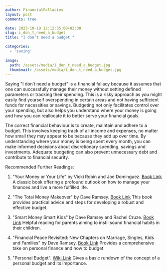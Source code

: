 ```yaml
---
author: FinancialFallacies
layout: post
comments: true

date: 2023-10-19 12:12:35:00+02:00  
slug: i_don_t_need_a_budget
title: "I don’t need a budget."

categories:
  - 'saving'
  
image:
  path: /assets/media/i_don_t_need_a_budget.jpg
  thumbnail: /assets/media/i_don_t_need_a_budget.jpg
---
```


Saying "I don’t need a budget" is a financial fallacy because it assumes that one can successfully manage their money without setting defined parameters or tracking their spending. This is a risky approach as you might easily find yourself overspending in certain areas and not having sufficient funds for necessities or savings. Budgeting not only facilitates control over your spending, but also helps you understand where your money is going and how you can reallocate it to better serve your financial goals.

The correct financial behaviour is to create, maintain and adhere to a budget. This involves keeping track of all income and expenses, no matter how small they may appear to be because they add up over time. By understanding where your money is being spent every month, you can make informed decisions about discretionary spending, savings and investments. Adequate budgeting can also prevent unnecessary debt and contribute to financial security.

Recommended Further Readings: 

1. "Your Money or Your Life" by Vicki Robin and Joe Dominguez. [Book Link](https://www.amazon.com/Your-Money-Life-Transforming-Relationship/dp/0143115766)
A classic book offering a profound outlook on how to manage your finances and live a more fulfilled life.

2. "The Total Money Makeover" by Dave Ramsey. [Book Link](https://www.amazon.com/Total-Money-Makeover-Classic-Financial/dp/1595555277)
This book provides practical advice and steps for developing a robust and effective budget.

3. "Smart Money Smart Kids" by Dave Ramsey and Rachel Cruze. [Book Link](https://www.amazon.com/Smart-Money-Kids-Raising-Generation/dp/1937077632)
Helpful reading for parents aiming to instil sound financial habits in their children.

4. "Financial Peace Revisited: New Chapters on Marriage, Singles, Kids and Families" by Dave Ramsey. [Book Link](https://www.amazon.com/Financial-Peace-Revisited-Chapters-Marriage/dp/0670032085)
Provides a comprehensive take on personal finance and how to budget. 

5. "Personal Budget". [Wiki Link](https://en.wikipedia.org/wiki/Personal_budget)
Gives a basic rundown of the concept of a personal budget and its importance.
